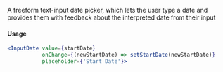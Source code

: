 A freeform text-input date picker, which lets the user type a date and provides them with feedback about the interpreted date from their input

#### Usage

```jsx
<InputDate value={startDate}
           onChange={(newStartDate) => setStartDate(newStartDate)}
           placeholder={'Start Date'}>
```